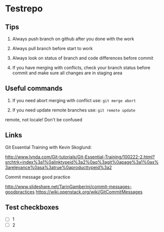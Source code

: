 # Testrepo

## Tips

1. Always push branch on github after you done with the work

2. Always pull branch before start to work

3. Always look on status of branch and code differences before commit

4. If you have merging with conflicts, check your branch status
before commit and make sure all changes are in staging area

## Useful commands

1. If you need abort merging with conflict use: ```git merge abort```

2. If you need update remote branches use: ```git remote update```

remote, not locale! Don't be confused

## Links

Git Essential Training with Kevin Skoglund:

http://www.lynda.com/Git-tutorials/Git-Essential-Training/100222-2.html?srchtrk=index%3a1%0alinktypeid%3a2%0aq%3agit%0apage%3a1%0as%3arelevance%0asa%3atrue%0aproducttypeid%3a2

Commit message good practice

http://www.slideshare.net/TarinGamberini/commit-messages-goodpractices
https://wiki.openstack.org/wiki/GitCommitMessages

## Test checkboxes

- [ ] 1
- [ ] 2
